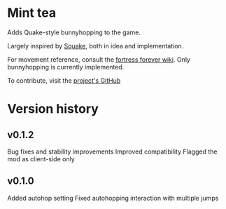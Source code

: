 # Mint tea
Adds Quake-style bunnyhopping to the game.

Largely inspired by [Squake](https://github.com/squeek502/Squake), both in idea and implementation.

For movement reference, consult the [fortress forever wiki](http://www.fortress-forever.com/wiki/index.php?title=Category:Movement_Systems). Only bunnyhopping is currently implemented.

To contribute, visit the [project's GitHub](https://github.com/wellme/Mint-tea)

# Version history

## v0.1.2
Bug fixes and stability improvements
Improved compatibility
Flagged the mod as client-side only

## v0.1.0
Added autohop setting
Fixed autohopping interaction with multiple jumps